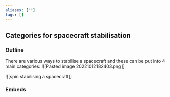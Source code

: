 ```yaml
---
aliases: [""]
tags: []
---
```


## Categories for spacecraft stabilisation
### Outline
There are various ways to stabilise a spacecraft and these can be put into 4 main categories:
![[Pasted image 20221012182403.png]]

![[spin stabilising a spacecraft]]

### Embeds
